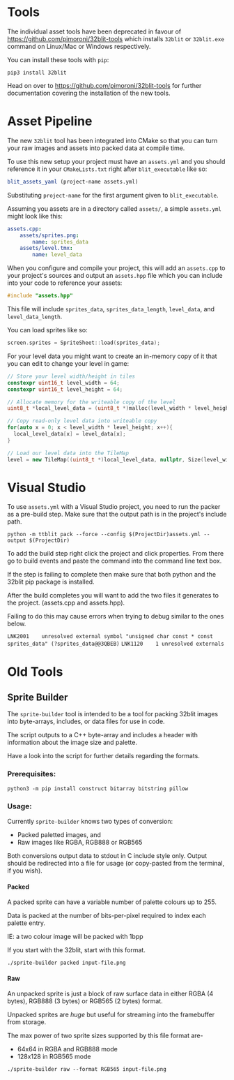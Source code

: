 # Tools

The individual asset tools have been deprecated in favour of https://github.com/pimoroni/32blit-tools which installs `32blit` or `32blit.exe` command on Linux/Mac or Windows respectively.

You can install these tools with `pip`:
```
pip3 install 32blit
```

Head on over to https://github.com/pimoroni/32blit-tools for further documentation covering the installation of the new tools.

# Asset Pipeline

The new `32blit` tool has been integrated into CMake so that you can turn your raw images and assets into packed data at compile time.

To use this new setup your project must have an `assets.yml` and you should reference it in your `CMakeLists.txt` right after `blit_executable` like so:

```cmake
blit_assets_yaml (project-name assets.yml)
```

Substituting `project-name` for the first argument given to `blit_executable`.

Assuming you assets are in a directory called `assets/`, a simple `assets.yml` might look like this:

```yml
assets.cpp:
    assets/sprites.png:
        name: sprites_data
    assets/level.tmx:
        name: level_data
```

When you configure and compile your project, this will add an `assets.cpp` to your project's sources and output an `assets.hpp` file which you can include into your code to reference your assets:

```c++
#include "assets.hpp"
```

This file will include `sprites_data`, `sprites_data_length`, `level_data`, and `level_data_length`.

You can load sprites like so:

```c++
screen.sprites = SpriteSheet::load(sprites_data);
```

For your level data you might want to create an in-memory copy of it that you can edit to change your level in game:

```c++
// Store your level width/height in tiles
constexpr uint16_t level_width = 64;
constexpr uint16_t level_height = 64;

// Allocate memory for the writeable copy of the level
uint8_t *local_level_data = (uint8_t *)malloc(level_width * level_height);

// Copy read-only level data into writeable copy
for(auto x = 0; x < level_width * level_height; x++){
  local_level_data[x] = level_data[x];
}

// Load our level data into the TileMap
level = new TileMap((uint8_t *)local_level_data, nullptr, Size(level_width, level_height), screen.sprites);
```

# Visual Studio
To use `assets.yml` with a Visual Studio project, you need to run the packer as a pre-build step. Make sure that the output path is in the project's include path.
```
python -m ttblit pack --force --config $(ProjectDir)assets.yml --output $(ProjectDir)
```
To add the build step right click the project and click properties. From there go to build events and paste the command into the command line text box.

If the step is failing to complete then make sure that both python and the 32blit pip package is installed. 

After the build completes you will want to add the two files it generates to the project. (assets.cpp and assets.hpp).

Failing to do this may cause errors when trying to debug similar to the ones below.

`LNK2001	unresolved external symbol "unsigned char const * const sprites_data" (?sprites_data@@3QBEB)`
`LNK1120	1 unresolved externals`


# Old Tools

## Sprite Builder

The `sprite-builder` tool is intended to be a tool for packing 32blit images into byte-arrays, includes, or data files for use in code.

The script outputs to a C++ byte-array and includes a header with information about the image size and palette.

Have a look into the script for further details regarding the formats.

### Prerequisites:

``` shell
python3 -m pip install construct bitarray bitstring pillow
```

### Usage:

Currently `sprite-builder` knows two types of conversion:

- Packed paletted images, and
- Raw images like RGBA, RGB888 or RGB565

Both conversions output data to stdout in C include style only. Output should be redirected into a file for usage (or copy-pasted from the terminal, if you wish).

#### Packed

A packed sprite can have a variable number of palette colours up to 255.

Data is packed at the number of bits-per-pixel required to index each palette entry.

IE: a two colour image will be packed with 1bpp

If you start with the 32blit, start with this format.

``` shell
./sprite-builder packed input-file.png
```

#### Raw

An unpacked sprite is just a block of raw surface data
in either RGBA (4 bytes), RGB888 (3 bytes) or RGB565 (2 bytes) format.

Unpacked sprites are *huge* but useful for streaming into the framebuffer from storage.

The max power of two sprite sizes supported by this file format are-

- 64x64 in RGBA and RGB888 mode
- 128x128 in RGB565 mode

``` shell
./sprite-builder raw --format RGB565 input-file.png
```

